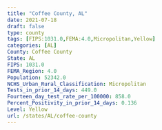 ```yaml
---
title: "Coffee County, AL"
date: 2021-07-18
draft: false
type: county
tags: [FIPS:1031.0,FEMA:4.0,Micropolitan,Yellow]
categories: [AL]
County: Coffee County
State: AL
FIPS: 1031.0
FEMA_Region: 4.0
Population: 52342.0
NCHS_Urban_Rural_Classification: Micropolitan
Tests_in_prior_14_days: 449.0
Fourteen_day_test_rate_per_100000: 858.0
Percent_Positivity_in_prior_14_days: 0.136
Level: Yellow
url: /states/AL/coffee-county
---
```



